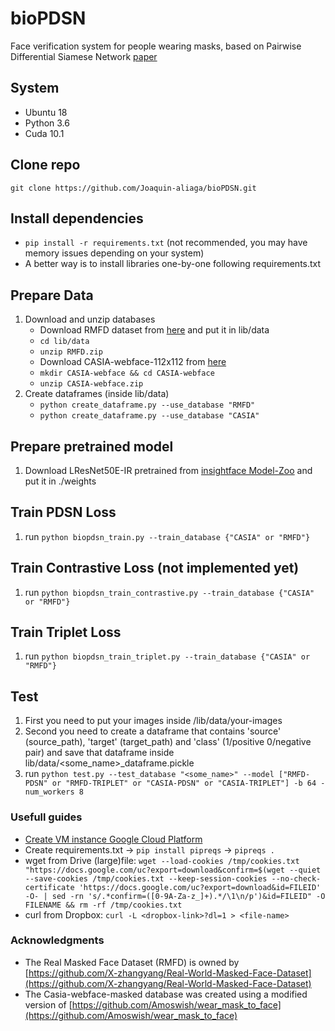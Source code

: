 # bioPDSN
Face verification system for people wearing masks, based on Pairwise Differential Siamese Network [paper](https://arxiv.org/abs/1908.06290)

## System
* Ubuntu 18
* Python 3.6
* Cuda 10.1

## Clone repo
`git clone https://github.com/Joaquin-aliaga/bioPDSN.git`

## Install dependencies
* `pip install -r requirements.txt` (not recommended, you may have memory issues depending on your system)
* A better way is to install libraries one-by-one following requirements.txt

## Prepare Data
1. Download and unzip databases
    * Download RMFD dataset from [here](https://drive.google.com/file/d/1UlOk6EtiaXTHylRUx2mySgvJX9ycoeBp/view?usp=sharing) and put it in lib/data
    * `cd lib/data`
    * `unzip RMFD.zip`
    * Download CASIA-webface-112x112 from [here](https://drive.google.com/file/d/1Pfn90QHx51gNlK1a6zzXCmfmNOetlVYy/view?usp=sharing)
    * `mkdir CASIA-webface && cd CASIA-webface`
    * `unzip CASIA-webface.zip`
2. Create dataframes (inside lib/data)
    * `python create_dataframe.py --use_database "RMFD"`
    * `python create_dataframe.py --use_database "CASIA"`

## Prepare pretrained model
1. Download LResNet50E-IR pretrained from [insightface Model-Zoo](https://github.com/deepinsight/insightface/wiki/Model-Zoo) and put it in ./weights

## Train PDSN Loss
1. run `python biopdsn_train.py --train_database {"CASIA" or "RMFD"}`

## Train Contrastive Loss (not implemented yet)
1. run `python biopdsn_train_contrastive.py --train_database {"CASIA" or "RMFD"}`

## Train Triplet Loss
1. run `python biopdsn_train_triplet.py --train_database {"CASIA" or "RMFD"}`

## Test
1. First you need to put your images inside /lib/data/your-images
2. Second you need to create a dataframe that contains 'source' (source_path), 'target' (target_path) and 'class' (1/positive 0/negative pair) and save that dataframe inside lib/data/<some_name>_dataframe.pickle
3. run `python test.py --test_database "<some_name>" --model ["RMFD-PDSN" or "RMFD-TRIPLET" or "CASIA-PDSN" or "CASIA-TRIPLET"] -b 64 -num_workers 8`

### Usefull guides
* [Create VM instance Google Cloud Platform](https://cloud.google.com/ai-platform/deep-learning-vm/docs/pytorch_start_instance)
* Create requirements.txt -> `pip install pipreqs` -> `pipreqs .`
* wget from Drive (large)file: `wget --load-cookies /tmp/cookies.txt "https://docs.google.com/uc?export=download&confirm=$(wget --quiet --save-cookies /tmp/cookies.txt --keep-session-cookies --no-check-certificate 'https://docs.google.com/uc?export=download&id=FILEID' -O- | sed -rn 's/.*confirm=([0-9A-Za-z_]+).*/\1\n/p')&id=FILEID" -O FILENAME && rm -rf /tmp/cookies.txt`
* curl from Dropbox: `curl -L <dropbox-link>?dl=1 > <file-name>`

### Acknowledgments
* The Real Masked Face Dataset (RMFD) is owned by [https://github.com/X-zhangyang/Real-World-Masked-Face-Dataset](https://github.com/X-zhangyang/Real-World-Masked-Face-Dataset)
* The Casia-webface-masked database was created using a modified version of [https://github.com/Amoswish/wear_mask_to_face](https://github.com/Amoswish/wear_mask_to_face) 